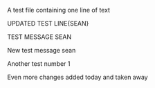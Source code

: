 A test file containing one line of text

UPDATED TEST LINE{SEAN}

TEST MESSAGE SEAN

New test message sean

Another test number 1


Even more changes added today and taken away
